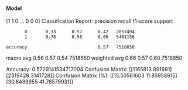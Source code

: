 #### Model
[1 1 0 ... 0 0 0]
Classification Report:
              precision    recall  f1-score   support

           0       0.33      0.57      0.42   2057494
           1       0.78      0.58      0.66   5461156

    accuracy                           0.57   7518650
   macro avg       0.56      0.57      0.54   7518650
weighted avg       0.66      0.57      0.60   7518650

Accuracy: 0.5729141534717004
Confusion Matrix:
[[1165813  891681]
 [2319428 3141728]]
Confusion Matrix (%):
[[15.50561603 11.85958915]
 [30.8489955  41.78579931]]

